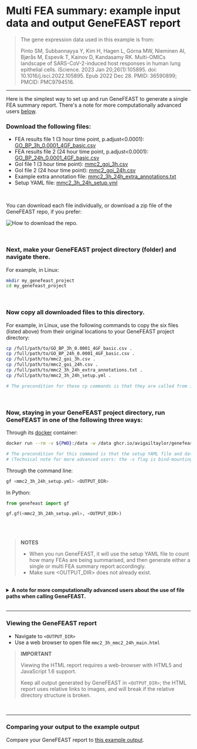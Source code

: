 # Multi FEA summary: example input data and output GeneFEAST report

> The gene expression data used in this example is from: 
>
> Pinto SM, Subbannayya Y, Kim H, Hagen L, Górna MW, Nieminen AI, Bjørås M, Espevik T, Kainov D, Kandasamy RK. Multi-OMICs landscape of SARS-CoV-2-induced host responses in human lung epithelial cells. iScience. 2023 Jan 20;26(1):105895. doi: 10.1016/j.isci.2022.105895. Epub 2022 Dec 28. PMID: 36590899; PMCID: PMC9794516.

---
Here is the simplest way to set up and run GeneFEAST to generate a single FEA summary report. There's a note for more computationally advanced users [below](#advanced).

### Download the following files:

<ul>
  <li>FEA results file 1 (3 hour time point, p.adjust<0.0001): <a href="https://avigailtaylor.github.io/GeneFEAST/GO_BP_3h_0.0001_4GF_basic.csv" download>GO_BP_3h_0.0001_4GF_basic.csv</a></li>
  <li>FEA results file 2 (24 hour time point, p.adjust<0.0001): <a href="https://avigailtaylor.github.io/GeneFEAST/GO_BP_24h_0.0001_4GF_basic.csv" download>GO_BP_24h_0.0001_4GF_basic.csv</a></li>
  <li>GoI file 1 (3 hour time point): <a href="https://avigailtaylor.github.io/GeneFEAST/mmc2_goi_3h.csv" download>mmc2_goi_3h.csv</a></li>
  <li>GoI file 2 (24 hour time point): <a href="https://avigailtaylor.github.io/GeneFEAST/mmc2_goi_24h.csv" download>mmc2_goi_24h.csv</a></li>
  <li>Example extra annotation file: <a href="https://avigailtaylor.github.io/GeneFEAST/mmc2_3h_24h_extra_annotations.txt" download>mmc2_3h_24h_extra_annotations.txt</a></li>
  <li>Setup YAML file: <a href="https://avigailtaylor.github.io/GeneFEAST/mmc2_3h_24h_setup.yml" download>mmc2_3h_24h_setup.yml</a></li>
</ul>

<br>

You can download each file individually, or download a zip file of the GeneFEAST repo, if you prefer:

![How to download the repo.](https://avigailtaylor.github.io/GeneFEAST/download_zip.png)

<br>

### Next, make your GeneFEAST project directory (folder) and navigate there. 

For example, in Linux:

```bash
mkdir my_genefeast_project
cd my_genefeast_project
```

<br>

### Now copy all downloaded files to this directory. 
For example, in Linux, use the following commands to copy the six files (listed above) from their original locations to your GeneFEAST project directory:

```bash
cp /full/path/to/GO_BP_3h_0.0001_4GF_basic.csv .
cp /full/path/to/GO_BP_24h_0.0001_4GF_basic.csv .
cp /full/path/to/mmc2_goi_3h.csv .
cp /full/path/to/mmc2_goi_24h.csv .
cp /full/path/to/mmc2_3h_24h_extra_annotations.txt .
cp /full/path/to/mmc2_3h_24h_setup.yml .

# The precondition for these cp commands is that they are called from inside your GeneFEAST project directory.
```

<br>

### Now, staying in your GeneFEAST project directory, run GeneFEAST in one of the following three ways:

Through its [docker](https://docs.docker.com/get-docker/) container:

```bash
docker run --rm -v ${PWD}:/data -w /data ghcr.io/avigailtaylor/genefeast gf mmc2_3h_24h_setup.yml <OUTPUT_DIR>

# The precondition for this command is that the setup YAML file and data files are located in directory ${PWD}.
# (Technical note for more advanced users: the -v flag is bind-mounting directory ${PWD} on the host machine to the directory called data in the container.)
```

Through the command line:

```bash
gf <mmc2_3h_24h_setup.yml> <OUTPUT_DIR>
```

In Python:

```python
from genefeast import gf

gf.gf(<mmc2_3h_24h_setup.yml>, <OUTPUT_DIR>)
```

<br>

<br>
<blockquote>
<b>NOTES</b>
<ul>
<li>When you run GeneFEAST, it will use the setup YAML file to count how many FEAs are being summarised, and then generate either a single or multi FEA summary report accordingly.</li>
<li>Make sure &lt;OUTPUT_DIR&gt;  does not already exist.</li>
</ul>
</blockquote>

<br>

<details>
  <summary><b><a name="advanced">A note for more computationally advanced users about the use of file paths when calling GeneFEAST.</a></b></summary>

  <br>

  <p><i>If, like me, you prefer to use a directory structure that separates code, input, and output, that's absolutely fine. If you know what you're
  doing you can replace file names with file paths, in either or both of the main call to GeneFEAST and the setup YAML file, and GeneFEAST will know
  what to do.... I've just put the most simple process here so that all users can get started with GeneFEAST!</i></p>
  
  <p><i>On an extra technical note - if you're using GeneFEAST via its Docker container please do make sure that all the directories referenced in your GeneFEAST call and setup YAML file are 
    bind-mounted to the correct directory on the host computer :)</i></p>

</details>

<br>

---


### Viewing the GeneFEAST report

- Navigate to `<OUTPUT_DIR>`
- Use a web browser to open file `mmc2_3h_mmc2_24h_main.html`

> **IMPORTANT**
> 
> Viewing the HTML report requires a web-browser with HTML5 and JavaScript 1.6 support.
>
> Keep all output generated by GeneFEAST in `<OUTPUT_DIR>`; the HTML report uses relative links to images, and will break if the relative directory structure is broken.

<br>

---

### Comparing your output to the example output

Compare your GeneFEAST report to <a href="https://github.com/avigailtaylor/GeneFEAST/tree/main/example_outputs/multi_genefeast_example">this example output</a>. 
